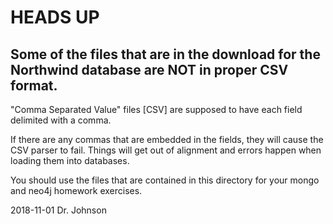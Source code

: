 # HEADS UP

## Some of the files that are in the download for the Northwind database are NOT in proper CSV format.

"Comma Separated Value" files [CSV] are supposed to have each field delimited with a comma.

If there are any commas that are embedded in the fields, they will cause the CSV parser to fail.
Things will get out of alignment and errors happen when loading them into databases.

You should use the files that are contained in this directory for your mongo and neo4j homework exercises.

2018-11-01
Dr. Johnson
